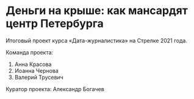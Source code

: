 # Деньги на крыше: как мансардят центр Петербурга

Итоговый проект курса «Дата-журналистика» на Стрелке 2021 года.

Команда проекта:

1. Анна Красова
2. Иоанна Чернова
3. Валерий Трусевич

Куратор проекта: Александр Богачев
